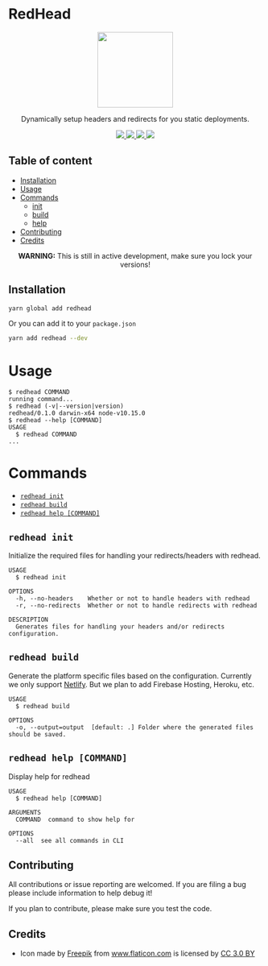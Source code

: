 RedHead
===============

<p align="center">
  <img src="https://user-images.githubusercontent.com/7522836/52180611-50422c80-27c7-11e9-92c1-3ee2d4b6bd83.png" height="150px">
  <p align="center">Dynamically setup headers and redirects for you static deployments.<p>
  <p align="center">
    <a href="https://npmjs.org/package/redhead">
      <img src="https://img.shields.io/npm/v/redhead.svg" />
    </a>
    <a href="https://oclif.io">
      <img src="https://img.shields.io/badge/cli-oclif-brightgreen.svg" />
    </a>
    <a href="https://circleci.com/gh/streaver/redhead/tree/master">
      <img src="https://circleci.com/gh/streaver/redhead/tree/master.svg?style=shield" />
    </a>
    <a href="https://github.com/streaver/redhead/blob/master/LICENSE">
      <img src="https://img.shields.io/github/license/streaver/redhead.svg" />
    </a>
  </p>
</p>

<!-- toc -->
## Table of content
* [Installation](#installation)
* [Usage](#usage)
* [Commands](#commands)
  * [init](#redhead-init)
  * [build](#redhead-build)
  * [help](#redhead-help-command)
* [Contributing](#contributing)
* [Credits](#credits)
<!-- tocstop -->

<!-- installation -->

<p align="center"><strong>WARNING:</strong> This is still in active development, make sure you lock your versions!<p>

## Installation

```bash
yarn global add redhead
```

Or you can add it to your `package.json`

```bash
yarn add redhead --dev
```
<!-- installationstop -->

<!-- usage -->
# Usage

```sh-session
$ redhead COMMAND
running command...
$ redhead (-v|--version|version)
redhead/0.1.0 darwin-x64 node-v10.15.0
$ redhead --help [COMMAND]
USAGE
  $ redhead COMMAND
...
```
<!-- usagestop -->

<!-- commands -->
# Commands

* [`redhead init`](#redhead-init)
* [`redhead build`](#redhead-build)
* [`redhead help [COMMAND]`](#redhead-help-command)

## `redhead init`

Initialize the required files for handling your redirects/headers with redhead.

```
USAGE
  $ redhead init

OPTIONS
  -h, --no-headers    Whether or not to handle headers with redhead
  -r, --no-redirects  Whether or not to handle redirects with redhead

DESCRIPTION
  Generates files for handling your headers and/or redirects configuration.
```

## `redhead build`

Generate the platform specific files based on the configuration. Currently we only support [Netlify](https://www.netlify.com/). But we plan to add Firebase Hosting, Heroku, etc.

```
USAGE
  $ redhead build

OPTIONS
  -o, --output=output  [default: .] Folder where the generated files should be saved.
```

## `redhead help [COMMAND]`

Display help for redhead

```
USAGE
  $ redhead help [COMMAND]

ARGUMENTS
  COMMAND  command to show help for

OPTIONS
  --all  see all commands in CLI
```
<!-- commandsstop -->

<!-- contributing -->
## Contributing

All contributions or issue reporting are welcomed. If you are filing a bug please include information to help debug it!

If you plan to contribute, please make sure you test the code.

<!-- contributingstop -->

<!-- credits -->
## Credits

- <div>Icon made by <a href="https://www.freepik.com/" title="Freepik">Freepik</a> from <a href="https://www.flaticon.com/" 			    title="Flaticon">www.flaticon.com</a> is licensed by <a href="http://creativecommons.org/licenses/by/3.0/" 			    title="Creative Commons BY 3.0" target="_blank">CC 3.0 BY</a></div>
<!-- creditsstop -->
